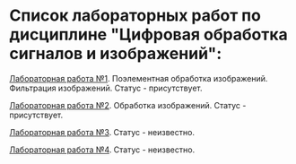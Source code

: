 # Список лабораторных работ по дисциплине "Цифровая обработка сигналов и изображений":

[Лабораторная работа №1](https://github.com/oooNAKooo/BSUIR/tree/main/7%20sem/COSiI/lab_1). Поэлементная обработка изображений. Фильтрация изображений. Статус - присутствует.

[Лабораторная работа №2](https://github.com/oooNAKooo/BSUIR/tree/main/7%20sem/COSiI/lab_2). Обработка изображений. Статус - присутствует.

[Лабораторная работа №3](https://github.com/oooNAKooo/BSUIR/tree/main/7%20sem/COSiI/lab_3). Статус - неизвестно.

[Лабораторная работа №4](https://github.com/oooNAKooo/BSUIR/tree/main/7%20sem/COSiI/lab_4). Статус - неизвестно.

